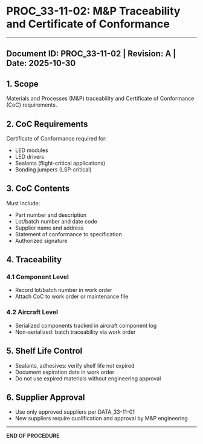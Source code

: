 # PROC_33-11-02: M&P Traceability and Certificate of Conformance
---
**Document ID:** PROC_33-11-02 | **Revision:** A | **Date:** 2025-10-30
---
## 1. Scope
Materials and Processes (M&P) traceability and Certificate of Conformance (CoC) requirements.
## 2. CoC Requirements
Certificate of Conformance required for:
- LED modules
- LED drivers
- Sealants (flight-critical applications)
- Bonding jumpers (LSP-critical)
## 3. CoC Contents
Must include:
- Part number and description
- Lot/batch number and date code
- Supplier name and address
- Statement of conformance to specification
- Authorized signature
## 4. Traceability
### 4.1 Component Level
- Record lot/batch number in work order
- Attach CoC to work order or maintenance file
### 4.2 Aircraft Level
- Serialized components tracked in aircraft component log
- Non-serialized: batch traceability via work order
## 5. Shelf Life Control
- Sealants, adhesives: verify shelf life not expired
- Document expiration date in work order
- Do not use expired materials without engineering approval
## 6. Supplier Approval
- Use only approved suppliers per DATA_33-11-01
- New suppliers require qualification and approval by M&P engineering
---
**END OF PROCEDURE**
